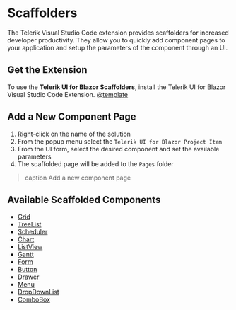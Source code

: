 

# Scaffolders

The Telerik Visual Studio Code extension provides scaffolders for increased developer productivity. They allow you to quickly add component pages to your application and setup the parameters of the component through an UI.

## Get the Extension

To use the **Telerik UI for Blazor Scaffolders**, install the Telerik UI for Blazor Visual Studio Code Extension. @[template](/_contentTemplates/common/general-info.md#vs-code-x-download)

## Add a New Component Page

1. Right-click on the name of the solution
1. From the popup menu select the `Telerik UI for Blazor Project Item`
1. From the UI form, select the desired component and set the available parameters
2. The scaffolded page will be added to the `Pages` folder

>caption Add a new component page

## Available Scaffolded Components

* [Grid](slug:grid-overview)
* [TreeList](slug:treelist-overview)
* [Scheduler](slug:scheduler-overview)
* [Chart](slug:components/chart/overview)
* [ListView](slug:listview-overview)
* [Gantt](slug:gantt-overview)
* [Form](slug:form-overview)
* [Button](slug:components/button/overview)
* [Drawer](slug:drawer-overview)
* [Menu](slug:components/menu/overview)
* [DropDownList](slug:components/dropdownlist/overview)
* [ComboBox](slug:components/combobox/overview)